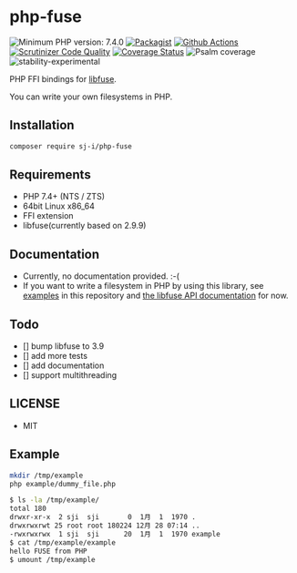 # php-fuse

![Minimum PHP version: 7.4.0](https://img.shields.io/badge/php-7.4.0%2B-blue.svg)
[![Packagist](https://img.shields.io/packagist/v/sj-i/php-fuse.svg)](https://packagist.org/packages/sj-i/php-fuse)
[![Github Actions](https://github.com/sj-i/php-fuse/workflows/build/badge.svg)](https://github.com/sj-i/php-fuse/actions)
[![Scrutinizer Code Quality](https://scrutinizer-ci.com/g/sj-i/php-fuse/badges/quality-score.png?b=master)](https://scrutinizer-ci.com/g/sj-i/php-fuse/?branch=master)
[![Coverage Status](https://coveralls.io/repos/github/sj-i/php-fuse/badge.svg?branch=master)](https://coveralls.io/github/sj-i/php-fuse?branch=master)
![Psalm coverage](https://shepherd.dev/github/sj-i/php-fuse/coverage.svg?)
![stability-experimental](https://img.shields.io/badge/stability-experimental-orange.svg)

PHP FFI bindings for [libfuse](https://github.com/libfuse/libfuse).

You can write your own filesystems in PHP.

## Installation
```bash
composer require sj-i/php-fuse
```

## Requirements
- PHP 7.4+ (NTS / ZTS)
- 64bit Linux x86_64
- FFI extension
- libfuse(currently based on 2.9.9)

## Documentation
- Currently, no documentation provided. :-(
- If you want to write a filesystem in PHP by using this library, see [examples](https://github.com/sj-i/php-fuse/tree/master/example) in this repository and [the libfuse API documentation](https://libfuse.github.io/doxygen/index.html) for now.

## Todo
- [] bump libfuse to 3.9
- [] add more tests
- [] add documentation
- [] support multithreading


## LICENSE
- MIT

## Example
```bash
mkdir /tmp/example
php example/dummy_file.php
```

```bash
$ ls -la /tmp/example/
total 180
drwxr-xr-x  2 sji  sji       0  1月  1  1970 .
drwxrwxrwt 25 root root 180224 12月 28 07:14 ..
-rwxrwxrwx  1 sji  sji      20  1月  1  1970 example
$ cat /tmp/example/example
hello FUSE from PHP
$ umount /tmp/example
```
